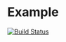 # Example

[![Build Status](https://github.com/mgm7734/Example.jl/actions/workflows/CI.yml/badge.svg?branch=main)](https://github.com/mgm7734/Example.jl/actions/workflows/CI.yml?query=branch%3Amain)

